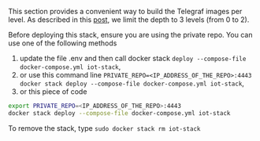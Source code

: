 This section provides a convenient way to build the Telegraf images per level.
As described in this [post](https://medium.com/p/394ebabea7), we limit the depth to 3 levels (from 0 to 2).










Before deploying this stack, ensure you are using the private repo. You can use one of the following methods

1) update the file .env and then call docker stack ```deploy --compose-file docker-compose.yml iot-stack```,
2) or use this command line ```PRIVATE_REPO=<IP_ADDRESS_OF_THE_REPO>:4443 docker stack deploy --compose-file docker-compose.yml iot-stack```,
3) or this piece of code

```bash
export PRIVATE_REPO=<IP_ADDRESS_OF_THE_REPO>:4443
docker stack deploy --compose-file docker-compose.yml iot-stack
```

To remove the stack, type ```sudo docker stack rm iot-stack```
